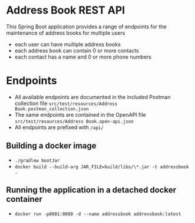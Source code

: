 # Address Book REST API

This Spring Boot application provides a range of endpoints for the maintenance of address books for multiple users

* each user can have multiple address books
* each address book can contain 0 or more contacts
* each contact has a name and 0 or more phone numbers

# Endpoints

* All available endpoints are documented in the included Postman collection
  file `src/test/resources/Address Book.postman_collection.json`
* The same endpoints are contained in the OpenAPI file `src/test/resources/Address Book.open-api.json`
* All endpoints are prefixed with `/api/`

## Building a docker image

* ```./gradlew bootJar```
* ```docker build --build-arg JAR_FILE=build/libs/\*.jar -t addressbook .```

## Running the application in a detached docker container

* ```docker run -p8081:8080 -d --name addressbook addressbook:latest```